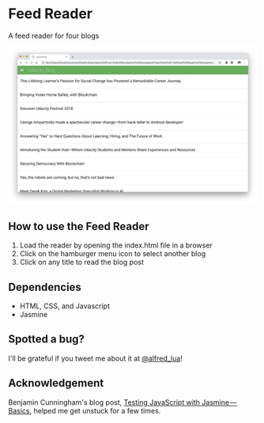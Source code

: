 # Feed Reader

A feed reader for four blogs

![screenshot](images/screenshot.png)

## How to use the Feed Reader

1. Load the reader by opening the index.html file in a browser
2. Click on the hamburger menu icon to select another blog
3. Click on any title to read the blog post

## Dependencies

- HTML, CSS, and Javascript
- Jasmine

## Spotted a bug?

I'll be grateful if you tweet me about it at [@alfred_lua](https://twitter.com/alfred_lua)!

## Acknowledgement

Benjamin Cunningham's blog post, [Testing JavaScript with Jasmine — Basics](https://medium.com/letsboot/testing-javascript-with-jasmine-basics-48efe03cf973), helped me get unstuck for a few times.